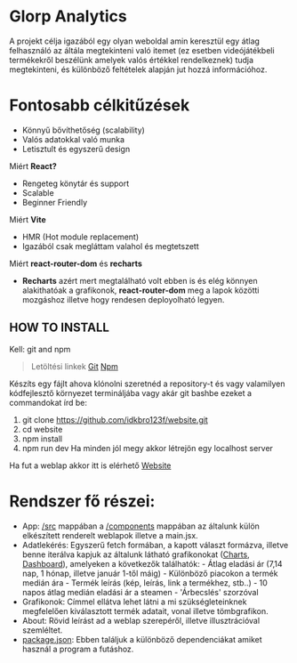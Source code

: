 # Glorp Analytics
A projekt célja igazából egy olyan weboldal amin keresztül egy átlag felhasználó az áltála megtekinteni való itemet (ez esetben videójátékbeli termékekről beszélünk amelyek valós értékkel rendelkeznek) tudja megtekinteni, és különböző feltételek alapján jut hozzá információhoz.

# Fontosabb célkitűzések
- Könnyű bővíthetőség (scalability)
-	Valós adatokkal való munka
-	Letisztult és egyszerű design


Miért **React?**
- Rengeteg könytár és support
- Scalable
- Beginner Friendly

Miért **Vite**
- HMR (Hot module replacement)
- Igazából csak megláttam valahol és megtetszett

Miért **react-router-dom** és **recharts**

- **Recharts** azért mert megtalálható volt ebben is és elég könnyen alakithatóak a grafikonok, **react-router-dom** meg a lapok közötti mozgáshoz illetve hogy rendesen deployolható legyen.



## HOW TO INSTALL
Kell: git and npm
> Letöltési linkek
[Git](https://git-scm.com/)
[Npm](https://nodejs.org/)
> 
Készíts egy fájlt ahova klónolni szeretnéd a repository-t és vagy valamilyen kódfejlesztő környezet termináljába vagy akár git bashbe ezeket a commandokat írd be:
  1. git clone https://github.com/idkbro123f/website.git
  2. cd website
  3. npm install
  4. npm run dev
Ha minden jól megy akkor létrejön egy localhost server

Ha fut a weblap akkor itt is elérhető [Website](https://idkbro123f.github.io/website/)

# Rendszer fő részei:
-	App: [/src](src) mappában a [/components](src/components) mappában az általunk külön elkészített renderelt weblapok illetve a main.jsx.
-	Adatlekérés: Egyszerű fetch formában, a kapott választ formázva, illetve benne iterálva kapjuk az általunk látható grafikonokat ([Charts](src/components/Charts.jsx), [Dashboard](src/components/DataDashboard.jsx)), amelyeken a következők találhatók:
        - Átlag eladási ár (7,14 nap, 1 hónap, illetve január 1-től máig)
        - Különböző piacokon a termék medián ára
        - Termék leírás (kép, leírás, link a termékhez, stb..)
        - 10 napos átlag medián eladási ár a steamen
        - 'Árbecslés' szorzóval
-	Grafikonok: Címmel ellátva lehet látni a mi szükségleteinknek megfelelően kiválasztott termék adatait, vonal illetve tömbgrafikon.
- About: Rövid leírást ad a weblap szerepéről, illetve illusztrációval szemléltet.
- [package.json](/package.json): Ebben találjuk a különböző dependenciákat amiket használ a program a futáshoz.
